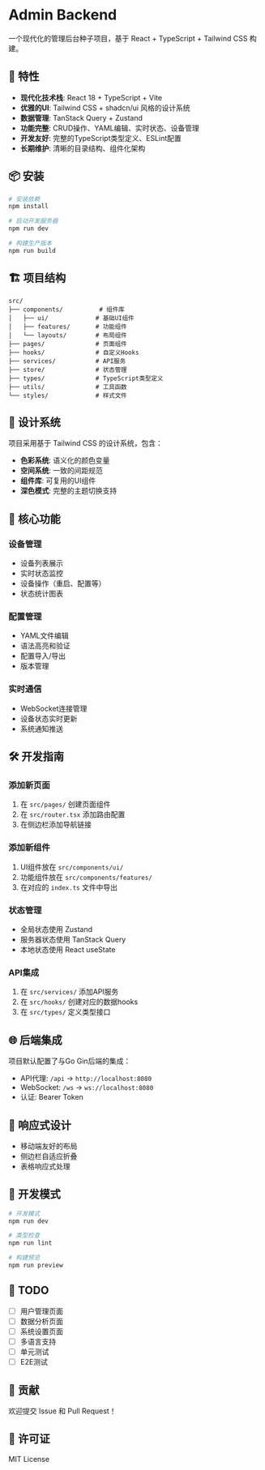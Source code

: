 # Admin Backend

一个现代化的管理后台种子项目，基于 React + TypeScript + Tailwind CSS 构建。

## 🚀 特性

- **现代化技术栈**: React 18 + TypeScript + Vite
- **优雅的UI**: Tailwind CSS + shadcn/ui 风格的设计系统
- **数据管理**: TanStack Query + Zustand
- **功能完整**: CRUD操作、YAML编辑、实时状态、设备管理
- **开发友好**: 完整的TypeScript类型定义、ESLint配置
- **长期维护**: 清晰的目录结构、组件化架构

## 📦 安装

```bash
# 安装依赖
npm install

# 启动开发服务器
npm run dev

# 构建生产版本
npm run build
```

## 🏗️ 项目结构

```
src/
├── components/          # 组件库
│   ├── ui/             # 基础UI组件
│   ├── features/       # 功能组件
│   └── layouts/        # 布局组件
├── pages/              # 页面组件
├── hooks/              # 自定义Hooks
├── services/           # API服务
├── store/              # 状态管理
├── types/              # TypeScript类型定义
├── utils/              # 工具函数
└── styles/             # 样式文件
```

## 🎨 设计系统

项目采用基于 Tailwind CSS 的设计系统，包含：

- **色彩系统**: 语义化的颜色变量
- **空间系统**: 一致的间距规范
- **组件库**: 可复用的UI组件
- **深色模式**: 完整的主题切换支持

## 🔧 核心功能

### 设备管理
- 设备列表展示
- 实时状态监控
- 设备操作（重启、配置等）
- 状态统计图表

### 配置管理
- YAML文件编辑
- 语法高亮和验证
- 配置导入/导出
- 版本管理

### 实时通信
- WebSocket连接管理
- 设备状态实时更新
- 系统通知推送

## 🛠️ 开发指南

### 添加新页面

1. 在 `src/pages/` 创建页面组件
2. 在 `src/router.tsx` 添加路由配置
3. 在侧边栏添加导航链接

### 添加新组件

1. UI组件放在 `src/components/ui/`
2. 功能组件放在 `src/components/features/`
3. 在对应的 `index.ts` 文件中导出

### 状态管理

- 全局状态使用 Zustand
- 服务器状态使用 TanStack Query
- 本地状态使用 React useState

### API集成

1. 在 `src/services/` 添加API服务
2. 在 `src/hooks/` 创建对应的数据hooks
3. 在 `src/types/` 定义类型接口

## 🌐 后端集成

项目默认配置了与Go Gin后端的集成：

- API代理: `/api` -> `http://localhost:8080`
- WebSocket: `/ws` -> `ws://localhost:8080`
- 认证: Bearer Token

## 📱 响应式设计

- 移动端友好的布局
- 侧边栏自适应折叠
- 表格响应式处理

## 🚦 开发模式

```bash
# 开发模式
npm run dev

# 类型检查
npm run lint

# 构建预览
npm run preview
```

## 📝 TODO

- [ ] 用户管理页面
- [ ] 数据分析页面
- [ ] 系统设置页面
- [ ] 多语言支持
- [ ] 单元测试
- [ ] E2E测试

## 🤝 贡献

欢迎提交 Issue 和 Pull Request！

## 📄 许可证

MIT License
